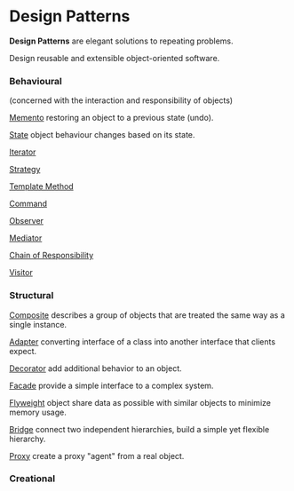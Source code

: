 # Design Patterns

**Design Patterns** are elegant solutions to repeating problems.

Design reusable and extensible object-oriented software.

### Behavioural 
(concerned with the interaction and responsibility of objects)

[Memento](https://github.com/shamy1st/design-pattern-memento-java) restoring an object to a previous state (undo).

[State](https://github.com/shamy1st/design-pattern-state-java) object behaviour changes based on its state.

[Iterator](https://github.com/shamy1st/design-pattern-iterator-java)

[Strategy](https://github.com/shamy1st/design-pattern-strategy-java)

[Template Method](https://github.com/shamy1st/design-pattern-template-java)

[Command](https://github.com/shamy1st/design-pattern-command-java)

[Observer](https://github.com/shamy1st/design-pattern-observer-java)

[Mediator](https://github.com/shamy1st/design-pattern-mediator-java)

[Chain of Responsibility](https://github.com/shamy1st/design-pattern-chain-of-responsibility-java)

[Visitor](https://github.com/shamy1st/design-pattern-visitor-java)

### Structural
[Composite](https://github.com/shamy1st/design-pattern-composite-java) describes a group of objects that are treated the same way as a single instance.

[Adapter](https://github.com/shamy1st/design-pattern-adapter-java) converting interface of a class into another interface that clients expect.

[Decorator](https://github.com/shamy1st/design-pattern-decorator-java) add additional behavior to an object.

[Facade](https://github.com/shamy1st/design-pattern-facade-java) provide a simple interface to a complex system.

[Flyweight](https://github.com/shamy1st/design-pattern-flyweight-java) object share data as possible with similar objects to minimize memory usage.

[Bridge](https://github.com/shamy1st/design-pattern-bridge-java) connect two independent hierarchies, build a simple yet flexible hierarchy.

[Proxy](https://github.com/shamy1st/design-pattern-proxy-java) create a proxy "agent" from a real object.

### Creational
